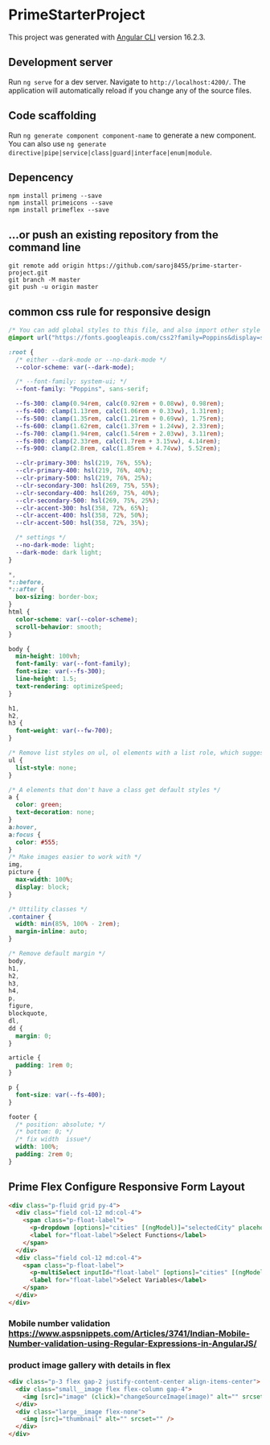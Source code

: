 # PrimeStarterProject

This project was generated with [Angular CLI](https://github.com/angular/angular-cli) version 16.2.3.

## Development server

Run `ng serve` for a dev server. Navigate to `http://localhost:4200/`. The application will automatically reload if you change any of the source files.

## Code scaffolding

Run `ng generate component component-name` to generate a new component. You can also use `ng generate directive|pipe|service|class|guard|interface|enum|module`.

## Depencency

`npm install primeng --save` <br>
`npm install primeicons --save` <br>
`npm install primeflex --save` <br>

## …or push an existing repository from the command line

`git remote add origin https://github.com/saroj8455/prime-starter-project.git` <br>
`git branch -M master` <br>
`git push -u origin master` <br>

## common css rule for responsive design

```css
/* You can add global styles to this file, and also import other style files */
@import url("https://fonts.googleapis.com/css2?family=Poppins&display=swap");

:root {
  /* either --dark-mode or --no-dark-mode */
  --color-scheme: var(--dark-mode);

  /* --font-family: system-ui; */
  --font-family: "Poppins", sans-serif;

  --fs-300: clamp(0.94rem, calc(0.92rem + 0.08vw), 0.98rem);
  --fs-400: clamp(1.13rem, calc(1.06rem + 0.33vw), 1.31rem);
  --fs-500: clamp(1.35rem, calc(1.21rem + 0.69vw), 1.75rem);
  --fs-600: clamp(1.62rem, calc(1.37rem + 1.24vw), 2.33rem);
  --fs-700: clamp(1.94rem, calc(1.54rem + 2.03vw), 3.11rem);
  --fs-800: clamp(2.33rem, calc(1.7rem + 3.15vw), 4.14rem);
  --fs-900: clamp(2.8rem, calc(1.85rem + 4.74vw), 5.52rem);

  --clr-primary-300: hsl(219, 76%, 55%);
  --clr-primary-400: hsl(219, 76%, 40%);
  --clr-primary-500: hsl(219, 76%, 25%);
  --clr-secondary-300: hsl(269, 75%, 55%);
  --clr-secondary-400: hsl(269, 75%, 40%);
  --clr-secondary-500: hsl(269, 75%, 25%);
  --clr-accent-300: hsl(358, 72%, 65%);
  --clr-accent-400: hsl(358, 72%, 50%);
  --clr-accent-500: hsl(358, 72%, 35%);

  /* settings */
  --no-dark-mode: light;
  --dark-mode: dark light;
}

*,
*::before,
*::after {
  box-sizing: border-box;
}
html {
  color-scheme: var(--color-scheme);
  scroll-behavior: smooth;
}

body {
  min-height: 100vh;
  font-family: var(--font-family);
  font-size: var(--fs-300);
  line-height: 1.5;
  text-rendering: optimizeSpeed;
}

h1,
h2,
h3 {
  font-weight: var(--fw-700);
}

/* Remove list styles on ul, ol elements with a list role, which suggests default styling will be removed */
ul {
  list-style: none;
}

/* A elements that don't have a class get default styles */
a {
  color: green;
  text-decoration: none;
}
a:hover,
a:focus {
  color: #555;
}
/* Make images easier to work with */
img,
picture {
  max-width: 100%;
  display: block;
}

/* Uttility classes */
.container {
  width: min(85%, 100% - 2rem);
  margin-inline: auto;
}

/* Remove default margin */
body,
h1,
h2,
h3,
h4,
p,
figure,
blockquote,
dl,
dd {
  margin: 0;
}

article {
  padding: 1rem 0;
}

p {
  font-size: var(--fs-400);
}

footer {
  /* position: absolute; */
  /* bottom: 0; */
  /* fix width  issue*/
  width: 100%;
  padding: 2rem 0;
}
```

## Prime Flex Configure Responsive Form Layout

```html
<div class="p-fluid grid py-4">
  <div class="field col-12 md:col-4">
    <span class="p-float-label">
      <p-dropdown [options]="cities" [(ngModel)]="selectedCity" placeholder="Select Functions" optionLabel="name" inputId="float-label"></p-dropdown>
      <label for="float-label">Select Functions</label>
    </span>
  </div>
  <div class="field col-12 md:col-4">
    <span class="p-float-label">
      <p-multiSelect inputId="float-label" [options]="cities" [(ngModel)]="selectedCities" optionLabel="name"></p-multiSelect>
      <label for="float-label">Select Variables</label>
    </span>
  </div>
</div>
```

### Mobile number validation https://www.aspsnippets.com/Articles/3741/Indian-Mobile-Number-validation-using-Regular-Expressions-in-AngularJS/

### product image gallery with details in flex

```html
<div class="p-3 flex gap-2 justify-content-center align-items-center">
  <div class="small__image flex flex-column gap-4">
    <img [src]="image" (click)="changeSourceImage(image)" alt="" srcset="" *ngFor="let image of images" />
  </div>
  <div class="large__image flex-none">
    <img [src]="thumbnail" alt="" srcset="" />
  </div>
</div>
```
